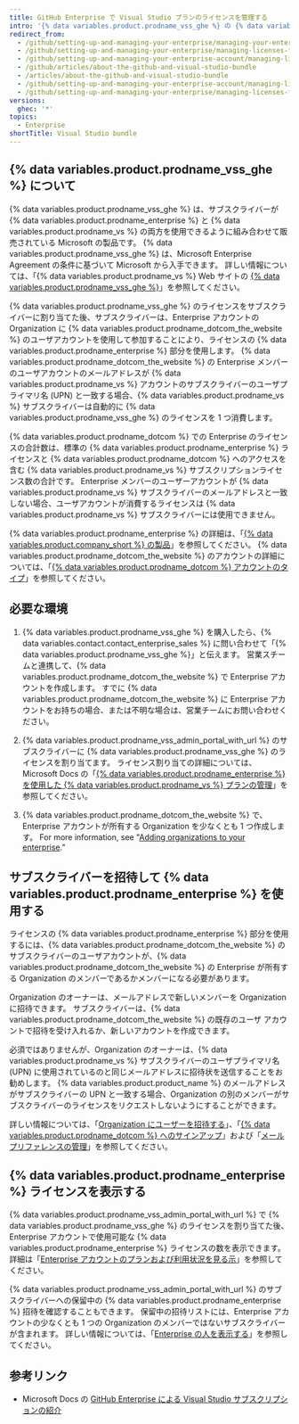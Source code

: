 ```yaml
---
title: GitHub Enterprise で Visual Studio プランのライセンスを管理する
intro: '{% data variables.product.prodname_vss_ghe %} の {% data variables.product.prodname_enterprise %} ライセンスを管理できます。'
redirect_from:
  - /github/setting-up-and-managing-your-enterprise/managing-your-enterprise-account/managing-licenses-for-visual-studio-subscription-with-github-enterprise
  - /github/setting-up-and-managing-your-enterprise/managing-licenses-for-the-github-enterprise-and-visual-studio-bundle
  - /github/setting-up-and-managing-your-enterprise-account/managing-licenses-for-the-github-enterprise-and-visual-studio-bundle
  - /github/articles/about-the-github-and-visual-studio-bundle
  - /articles/about-the-github-and-visual-studio-bundle
  - /github/setting-up-and-managing-your-enterprise-account/managing-licenses-for-visual-studio-subscription-with-github-enterprise
  - /github/setting-up-and-managing-your-enterprise/managing-licenses-for-visual-studio-subscription-with-github-enterprise
versions:
  ghec: '*'
topics:
  - Enterprise
shortTitle: Visual Studio bundle
---
```


## {% data variables.product.prodname_vss_ghe %} について

{% data variables.product.prodname_vss_ghe %} は、サブスクライバーが {% data variables.product.prodname_enterprise %} と {% data variables.product.prodname_vs %} の両方を使用できるように組み合わせて販売されている Microsoft の製品です。 {% data variables.product.prodname_vss_ghe %} は、Microsoft Enterprise Agreement の条件に基づいて Microsoft から入手できます。 詳しい情報については、「{% data variables.product.prodname_vs %} Web サイトの [{% data variables.product.prodname_vss_ghe %}](https://visualstudio.microsoft.com/subscriptions/visual-studio-github/)」を参照してください。

{% data variables.product.prodname_vss_ghe %} のライセンスをサブスクライバーに割り当てた後、サブスクライバーは、Enterprise アカウントの Organization に {% data variables.product.prodname_dotcom_the_website %} のユーザアカウントを使用して参加することにより、ライセンスの {% data variables.product.prodname_enterprise %} 部分を使用します。 {% data variables.product.prodname_dotcom_the_website %} の Enterprise メンバーのユーザアカウントのメールアドレスが {% data variables.product.prodname_vs %} アカウントのサブスクライバーのユーザプライマリ名 (UPN) と一致する場合、{% data variables.product.prodname_vs %} サブスクライバーは自動的に {% data variables.product.prodname_vss_ghe %} のライセンスを 1 つ消費します。

{% data variables.product.prodname_dotcom %} での Enterprise のライセンスの合計数は、標準の {% data variables.product.prodname_enterprise %} ライセンスと {% data variables.product.prodname_dotcom %} へのアクセスを含む {% data variables.product.prodname_vs %} サブスクリプションライセンス数の合計です。 Enterprise メンバーのユーザーアカウントが {% data variables.product.prodname_vs %} サブスクライバーのメールアドレスと一致しない場合、ユーザアカウントが消費するライセンスは {% data variables.product.prodname_vs %} サブスクライバーには使用できません。

{% data variables.product.prodname_enterprise %} の詳細は、「[{% data variables.product.company_short %} の製品](/github/getting-started-with-github/githubs-products#github-enterprise)」を参照してください。 {% data variables.product.prodname_dotcom_the_website %} のアカウントの詳細については、「[{% data variables.product.prodname_dotcom %} アカウントのタイプ](/github/getting-started-with-github/types-of-github-accounts)」を参照してください。

## 必要な環境

1. {% data variables.product.prodname_vss_ghe %} を購入したら、{% data variables.contact.contact_enterprise_sales %} に問い合わせて「{% data variables.product.prodname_vss_ghe %}」と伝えます。 営業スチームと連携して、{% data variables.product.prodname_dotcom_the_website %} で Enterprise アカウントを作成します。 すでに {% data variables.product.prodname_dotcom_the_website %} に Enterprise アカウントをお持ちの場合、または不明な場合は、営業チームにお問い合わせください。

2. {% data variables.product.prodname_vss_admin_portal_with_url %} のサブスクライバーに {% data variables.product.prodname_vss_ghe %} のライセンスを割り当てます。 ライセンス割り当ての詳細については、Microsoft Docs の「[{% data variables.product.prodname_enterprise %} を使用した {% data variables.product.prodname_vs %} プランの管理](https://docs.microsoft.com/visualstudio/subscriptions/assign-github)」を参照してください。

3. {% data variables.product.prodname_dotcom_the_website %} で、Enterprise アカウントが所有する Organization を少なくとも 1 つ作成します。 For more information, see "[Adding organizations to your enterprise](/admin/user-management/managing-organizations-in-your-enterprise/adding-organizations-to-your-enterprise)."

## サブスクライバーを招待して {% data variables.product.prodname_enterprise %} を使用する

ライセンスの {% data variables.product.prodname_enterprise %} 部分を使用するには、{% data variables.product.prodname_dotcom_the_website %} のサブスクライバーのユーザアカウントが、{% data variables.product.prodname_dotcom_the_website %} の Enterprise が所有する Organization のメンバーであるかメンバーになる必要があります。

Organization のオーナーは、メールアドレスで新しいメンバーを Organization に招待できます。 サブスクライバーは、{% data variables.product.prodname_dotcom_the_website %} の既存のユーザ アカウントで招待を受け入れるか、新しいアカウントを作成できます。

必須ではありませんが、Organization のオーナーは、{% data variables.product.prodname_vs %} サブスクライバーのユーザプライマリ名 (UPN) に使用されているのと同じメールアドレスに招待状を送信することをお勧めします。 {% data variables.product.product_name %} のメールアドレスがサブスクライバーの UPN と一致する場合、Organization の別のメンバーがサブスクライバーのライセンスをリクエストしないようにすることができます。

詳しい情報については、「[Organization にユーザーを招待する](/organizations/managing-membership-in-your-organization/inviting-users-to-join-your-organization)」、「[{% data variables.product.prodname_dotcom %} へのサインアップ](/github/getting-started-with-github/signing-up-for-github)」および「[メール プリファレンスの管理](/account-and-profile/setting-up-and-managing-your-github-user-account/managing-email-preferences)」を参照してください。

## {% data variables.product.prodname_enterprise %} ライセンスを表示する

{% data variables.product.prodname_vss_admin_portal_with_url %} で {% data variables.product.prodname_vss_ghe %} のライセンスを割り当てた後、Enterprise アカウントで使用可能な {% data variables.product.prodname_enterprise %} ライセンスの数を表示できます。 詳細は「[Enterprise アカウントのプランおよび利用状況を見る示](/billing/managing-billing-for-your-github-account/viewing-the-subscription-and-usage-for-your-enterprise-account)」を参照してください。

{% data variables.product.prodname_vss_admin_portal_with_url %} のサブスクライバーへの保留中の {% data variables.product.prodname_enterprise %} 招待を確認することもできます。 保留中の招待リストには、Enterprise アカウントの少なくとも 1 つの Organization のメンバーではないサブスクライバーが含まれます。 詳しい情報については、「[Enterprise の人を表示する](/admin/user-management/managing-users-in-your-enterprise/viewing-people-in-your-enterprise#viewing-members-and-outside-collaborators)」を参照してください。

## 参考リンク

- Microsoft Docs の [GitHub Enterprise による Visual Studio サブスクリプションの紹介](https://docs.microsoft.com/visualstudio/subscriptions/access-github)
